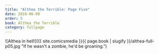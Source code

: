 ```yaml
---
title: "Althea the Terrible: Page Five"
date: 2018-06-08
order: 5
book: Althea the Terrible
category: fullpage
---
```

![Althea in hell!]({{ site.comicsmedia }}{{ page.book | slugify }}/althea-full-p05.jpg "If he wasn't a zombie, he'd be groaning.")